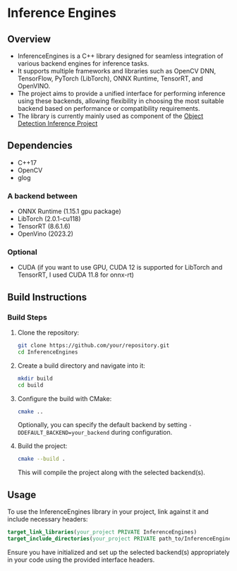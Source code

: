 
# Inference Engines

## Overview

* InferenceEngines is a C++ library designed for seamless integration of various backend engines for inference tasks. 
* It supports multiple frameworks and libraries such as OpenCV DNN, TensorFlow, PyTorch (LibTorch), ONNX Runtime, TensorRT, and OpenVINO.
* The project aims to provide a unified interface for performing inference using these backends, allowing flexibility in choosing the most suitable backend based on performance or compatibility requirements.
* The library is currently mainly used as component of the [Object Detection Inference Project](https://github.com/olibartfast/object-detection-inference)

## Dependencies
- C++17
- OpenCV
- glog

### A backend between
* ONNX Runtime (1.15.1 gpu package)
* LibTorch (2.0.1-cu118)
* TensorRT (8.6.1.6)
* OpenVino (2023.2) 

### Optional
* CUDA (if you want to use GPU, CUDA 12 is supported for LibTorch and TensorRT, I used CUDA 11.8 for onnx-rt)

## Build Instructions

### Build Steps

1. Clone the repository:

   ```bash
   git clone https://github.com/your/repository.git
   cd InferenceEngines
   ```

2. Create a build directory and navigate into it:

   ```bash
   mkdir build
   cd build
   ```

3. Configure the build with CMake:

   ```bash
   cmake ..
   ```

   Optionally, you can specify the default backend by setting `-DDEFAULT_BACKEND=your_backend` during configuration.

4. Build the project:

   ```bash
   cmake --build .
   ```

   This will compile the project along with the selected backend(s).

## Usage

To use the InferenceEngines library in your project, link against it and include necessary headers:

```cmake
target_link_libraries(your_project PRIVATE InferenceEngines)
target_include_directories(your_project PRIVATE path_to/InferenceEngines/include)
```

Ensure you have initialized and set up the selected backend(s) appropriately in your code using the provided interface headers.
